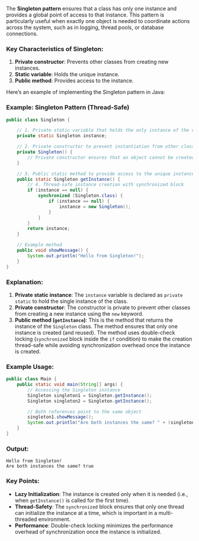 The **Singleton pattern** ensures that a class has only one instance and provides a global point of access to that instance. This pattern is particularly useful when exactly one object is needed to coordinate actions across the system, such as in logging, thread pools, or database connections.

### Key Characteristics of Singleton:
1. **Private constructor**: Prevents other classes from creating new instances.
2. **Static variable**: Holds the unique instance.
3. **Public method**: Provides access to the instance.

Here’s an example of implementing the Singleton pattern in Java:

### Example: Singleton Pattern (Thread-Safe)

```java
public class Singleton {

    // 1. Private static variable that holds the only instance of the class
    private static Singleton instance;

    // 2. Private constructor to prevent instantiation from other classes
    private Singleton() {
        // Private constructor ensures that an object cannot be created directly
    }

    // 3. Public static method to provide access to the unique instance
    public static Singleton getInstance() {
        // 4. Thread-safe instance creation with synchronized block
        if (instance == null) {
            synchronized (Singleton.class) {
                if (instance == null) {
                    instance = new Singleton();
                }
            }
        }
        return instance;
    }

    // Example method
    public void showMessage() {
        System.out.println("Hello from Singleton!");
    }
}
```

### Explanation:
1. **Private static instance**: The `instance` variable is declared as `private static` to hold the single instance of the class.
2. **Private constructor**: The constructor is private to prevent other classes from creating a new instance using the `new` keyword.
3. **Public method (`getInstance`)**: This is the method that returns the instance of the `Singleton` class. The method ensures that only one instance is created (and reused). The method uses double-check locking (`synchronized` block inside the `if` condition) to make the creation thread-safe while avoiding synchronization overhead once the instance is created.

### Example Usage:

```java
public class Main {
    public static void main(String[] args) {
        // Accessing the Singleton instance
        Singleton singleton1 = Singleton.getInstance();
        Singleton singleton2 = Singleton.getInstance();

        // Both references point to the same object
        singleton1.showMessage();
        System.out.println("Are both instances the same? " + (singleton1 == singleton2));
    }
}
```

### Output:

```
Hello from Singleton!
Are both instances the same? true
```

### Key Points:
- **Lazy Initialization**: The instance is created only when it is needed (i.e., when `getInstance()` is called for the first time).
- **Thread-Safety**: The `synchronized` block ensures that only one thread can initialize the instance at a time, which is important in a multi-threaded environment.
- **Performance**: Double-check locking minimizes the performance overhead of synchronization once the instance is initialized.